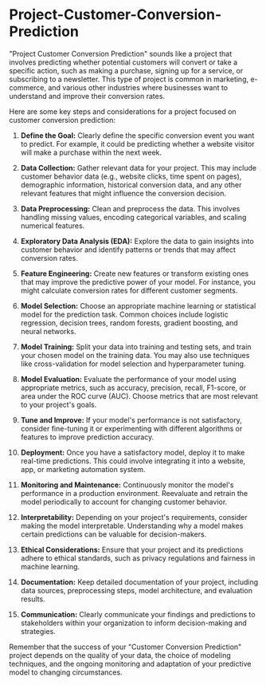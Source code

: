 # Project-Customer-Conversion-Prediction 

"Project Customer Conversion Prediction" sounds like a project that involves predicting whether potential customers will convert or take a specific action, such as making a purchase, signing up for a service, or subscribing to a newsletter. This type of project is common in marketing, e-commerce, and various other industries where businesses want to understand and improve their conversion rates.

Here are some key steps and considerations for a project focused on customer conversion prediction:

1. **Define the Goal:** Clearly define the specific conversion event you want to predict. For example, it could be predicting whether a website visitor will make a purchase within the next week.

2. **Data Collection:** Gather relevant data for your project. This may include customer behavior data (e.g., website clicks, time spent on pages), demographic information, historical conversion data, and any other relevant features that might influence the conversion decision.

3. **Data Preprocessing:** Clean and preprocess the data. This involves handling missing values, encoding categorical variables, and scaling numerical features.

4. **Exploratory Data Analysis (EDA):** Explore the data to gain insights into customer behavior and identify patterns or trends that may affect conversion rates.

5. **Feature Engineering:** Create new features or transform existing ones that may improve the predictive power of your model. For instance, you might calculate conversion rates for different customer segments.

6. **Model Selection:** Choose an appropriate machine learning or statistical model for the prediction task. Common choices include logistic regression, decision trees, random forests, gradient boosting, and neural networks.

7. **Model Training:** Split your data into training and testing sets, and train your chosen model on the training data. You may also use techniques like cross-validation for model selection and hyperparameter tuning.

8. **Model Evaluation:** Evaluate the performance of your model using appropriate metrics, such as accuracy, precision, recall, F1-score, or area under the ROC curve (AUC). Choose metrics that are most relevant to your project's goals.

9. **Tune and Improve:** If your model's performance is not satisfactory, consider fine-tuning it or experimenting with different algorithms or features to improve prediction accuracy.

10. **Deployment:** Once you have a satisfactory model, deploy it to make real-time predictions. This could involve integrating it into a website, app, or marketing automation system.

11. **Monitoring and Maintenance:** Continuously monitor the model's performance in a production environment. Reevaluate and retrain the model periodically to account for changing customer behavior.

12. **Interpretability:** Depending on your project's requirements, consider making the model interpretable. Understanding why a model makes certain predictions can be valuable for decision-makers.

13. **Ethical Considerations:** Ensure that your project and its predictions adhere to ethical standards, such as privacy regulations and fairness in machine learning.

14. **Documentation:** Keep detailed documentation of your project, including data sources, preprocessing steps, model architecture, and evaluation results.

15. **Communication:** Clearly communicate your findings and predictions to stakeholders within your organization to inform decision-making and strategies.

Remember that the success of your "Customer Conversion Prediction" project depends on the quality of your data, the choice of modeling techniques, and the ongoing monitoring and adaptation of your predictive model to changing circumstances.
